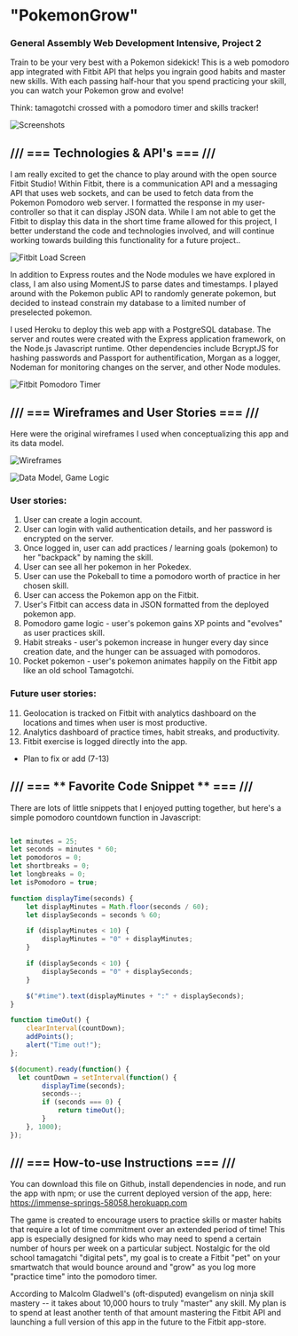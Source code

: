 # "PokemonGrow"  
### General Assembly Web Development Intensive, Project 2

Train to be your very best with a Pokemon sidekick! This is a web pomodoro app integrated with Fitbit API that helps you ingrain good habits and master new skills. With each passing half-hour that you spend practicing your skill, you can watch your Pokemon grow and evolve!

Think: tamagotchi crossed with a pomodoro timer and skills tracker!

![Screenshots](https://github.com/kaizenagility/PokemonGrow/blob/master/wireframes/screenshots/allScreens.jpg "Screenshots of My App")



## /// === **Technologies & API's** === ///

I am really excited to get the chance to play around with the open source Fitbit Studio! Within Fitbit, there is a communication API and a messaging API that uses web sockets, and can be used to fetch data from the Pokemon Pomodoro web server. I formatted the response in my user-controller so that it can display JSON data. While I am not able to get the Fitbit to display this data in the short time frame allowed for this project, I better understand the code and technologies involved, and will continue working towards building this functionality for a future project..

![Fitbit Load Screen](https://github.com/kaizenagility/PokemonGrow/blob/master/wireframes/myfitbitapp_loadscreen.jpg "Fitbit App Load Screen")

In addition to Express routes and the Node modules we have explored in class, I am also using MomentJS to parse dates and timestamps. I played around with the Pokemon public API to randomly generate pokemon, but decided to instead constrain my database to a limited number of preselected pokemon.

I used Heroku to deploy this web app with a PostgreSQL database. The server and routes were created with the Express application framework, on the Node.js Javascript runtime. Other dependencies include BcryptJS for hashing passwords and Passport for authentification, Morgan as a logger, Nodeman for monitoring changes on the server, and other Node modules.

![Fitbit Pomodoro Timer](https://github.com/kaizenagility/PokemonGrow/blob/master/wireframes/fitbitapp_spinningtimer.jpg "Fitbit Spinning Pomodoro TImer")




## /// === **Wireframes and User Stories** === ///

Here were the original wireframes I used when conceptualizing this app and its data model.

![Wireframes](https://github.com/kaizenagility/PokemonGrow/blob/master/wireframes/wireframes/wireframe.jpg "Wireframe")

![Data Model, Game Logic](https://github.com/kaizenagility/PokemonGrow/blob/master/wireframes/wireframes/data_model.jpg "Data Model, Game Logic")

### User stories:

  1. User can create a login account.
  2. User can login with valid authentication details, and her password is encrypted on the server.
  3. Once logged in, user can add practices / learning goals (pokemon) to her "backpack" by naming the skill.
  4. User can see all her pokemon in her Pokedex.
  5. User can use the Pokeball to time a pomodoro worth of practice in her chosen skill.
  6. User can access the Pokemon app on the Fitbit.
  7. User's Fitbit can access data in JSON formatted from the deployed pokemon app.
  8. Pomodoro game logic - user's pokemon gains XP points and "evolves" as user practices skill. 
  9. Habit streaks - user's pokemon increase in hunger every day since creation date, and the hunger can be assuaged with pomodoros.
  10. Pocket pokemon - user's pokemon animates happily on the Fitbit app like an old school Tamagotchi.
 
### Future user stories:
  11. Geolocation is tracked on Fitbit with analytics dashboard on the locations and times when user is most productive.
  12. Analytics dashboard of practice times, habit streaks, and productivity.
  13. Fitbit exercise is logged directly into the app.


* Plan to fix or add (7-13)



## /// === ** Favorite Code Snippet ** === ///

There are lots of little snippets that I enjoyed putting together, but here's a simple pomodoro countdown function in Javascript:

```javascript

let minutes = 25;
let seconds = minutes * 60;
let pomodoros = 0;
let shortbreaks = 0;
let longbreaks = 0;
let isPomodoro = true;

function displayTime(seconds) {
    let displayMinutes = Math.floor(seconds / 60);
    let displaySeconds = seconds % 60;

    if (displayMinutes < 10) {
        displayMinutes = "0" + displayMinutes;
    }

    if (displaySeconds < 10) {
        displaySeconds = "0" + displaySeconds;
    }

    $("#time").text(displayMinutes + ":" + displaySeconds);
}

function timeOut() {
    clearInterval(countDown);
    addPoints();
    alert("Time out!");
};

$(document).ready(function() {
  let countDown = setInterval(function() {
        displayTime(seconds);
        seconds--;
        if (seconds === 0) {
            return timeOut();
        }
    }, 1000);
});

```



## /// === **How-to-use Instructions** === ///

You can download this file on Github, install dependencies in node, and run the app with npm; or use the current deployed version of the app, here:
https://immense-springs-58058.herokuapp.com

The game is created to encourage users to practice skills or master habits that require a lot of time commitment over an extended period of time! This app is especially designed for kids who may need to spend a certain number of hours per week on a particular subject. Nostalgic for the old school tamagatchi "digital pets", my goal is to create a Fitbit "pet" on your smartwatch that would bounce around and "grow" as you log more "practice time" into the pomodoro timer. 

According to Malcolm Gladwell's (oft-disputed) evangelism on ninja skill mastery -- it takes about 10,000 hours to truly "master" any skill. My plan is to spend at least another tenth of that amount mastering the Fitbit API and launching a full version of this app in the future to the Fitbit app-store.
